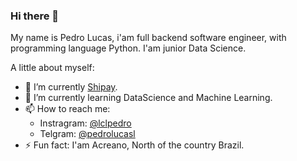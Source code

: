 ### Hi there 👋

My name is Pedro Lucas, i'am full backend software engineer, with programming language Python.
I'am junior Data Science. 

A little about myself: 
- 🔭 I’m currently [Shipay](https://shipay.com.br). 
- 🌱 I’m currently learning DataScience and Machine Learning.
- 📫 How to reach me:
  - Instragram: [@lclpedro](https://instagram.com/lclpedro)
  - Telgram: [@pedrolucasl](https://t.me/pedrolucasl)
- ⚡ Fun fact: I'am Acreano, North of the country Brazil.
